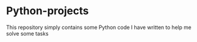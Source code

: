 # Python-projects
This repository simply contains some Python code I have written to help me solve some tasks

